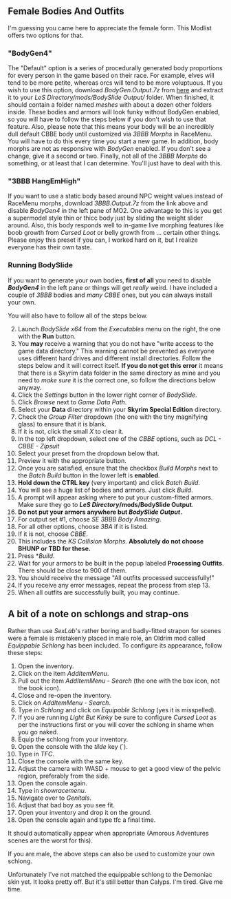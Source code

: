 
##  Female Bodies And Outfits

I'm guessing you came here to appreciate the female form. This Modlist offers two options for that. 

### "BodyGen4"

The "Default" option is a series of procedurally generated body proportions for every person in the game based on their race. For example, elves will tend to be more petite, whereas orcs will tend to be more voluptuous. If you wish to use this option, download _BodyGen.Output.7z_ from [here](https://github.com/cacophony-wj/BS.for.LeS/) and extract it to your _LeS Directory/mods/BodySlide Output/_ folder. When finished, it should contain a folder named _meshes_ with about a dozen other folders inside. These bodies and armors will look funky without BodyGen enabled, so you will have to follow the steps below if you don't wish to use that feature. Also, please note that this means your body will be an incredibly dull default CBBE body until customized via _3BBB Morphs_ in RaceMenu. You will have to do this every time you start a new game. In addition, body morphs are not as responsive with _BodyGen_ enabled. If you don't see a change, give it a second or two. Finally, not all of the _3BBB Morphs_ do something, or at least that I can determine. You'll just have to deal with this.

### "3BBB HangEmHigh"

If you want to use a static body based around NPC weight values instead of RaceMenu morphs, download _3BBB.Output.7z_ from the link above and disable _BodyGen4_ in the left pane of MO2. One advantage to this is you get a supermodel style thin or thicc body just by sliding the weight slider around. Also, this body responds well to in-game live morphing features like boob growth from _Cursed Loot_ or belly growth from ... certain other things. Please enjoy this preset if you can, I worked hard on it, but I realize everyone has their own taste.

### Running BodySlide

If you want to generate your own bodies, **first of all** you need to disable **_BodyGen4_** in the left pane or things will get _really_ weird. I have included a couple of _3BBB_ bodies and _many_ _CBBE_ ones, but you can always install your own.

You will also have to follow all of the steps below.

2. Launch _BodySlide x64_ from the _Executables_ menu on the right, the one with the **Run** button. 
3. You **may** receive a warning that you do not have "write access to the game data directory." This warning cannot be prevented as everyone uses different hard drives and different install directories. Follow the steps below and it will correct itself. **If you do not get this error** it means that there is a Skyrim data folder in the same directory as mine and you need to _make sure_ it is the correct one, so follow the directions below anyway.
4. Click the _Settings_ button in the lower right corner of _BodySlide_.	
5. Click _Browse_ next to _Game Data Path_.	
6. Select your **Data** directory within your **Skyrim Special Edition** directory.
7. Check the _Group Filter_ dropdown (the one with the tiny magnifying glass) to ensure that it is blank.
8. If it is not, click the small _X_ to clear it.
9.  In the top left dropdown, select one of the _CBBE_ options, such as _DCL - CBBE - Zipsuit_
10. Select your preset from the dropdown below that.
11. Preview it with the appropriate button.
12. Once you are satisfied, ensure that the checkbox _Build Morphs_ next to the _Batch Build_ button in the lower left is **enabled**.	
13. **Hold down the CTRL key** (very important) and click _Batch Build_. 
14. You will see a huge list of bodies and armors. Just click _Build_.
15. A prompt will appear asking where to put your custom-fitted armors. Make sure they go to **_LeS Directory_/mods/BodySlide Output**.
16. **Do not put your armors anywhere but _BodySlide Output_.**
17. For output set #1, choose _SE 3BBB Body Amazing_.
18. For all other options, choose _3BA_ if it is listed.
19. If it is not, choose _CBBE_.
20. This includes the _KS Collision Morphs._ **Absolutely do not choose BHUNP or TBD for these.**
21. Press **Build*.
22. Wait for your armors to be built in the popup labeled **Processing Outfits**. There should be close to 900 of them.
23. You should receive the message "All outfits processed successfully!"
24. If you receive any error messages, repeat the process from step 13.
25. When all outfits are successfully built, you may continue.

## A bit of a note on schlongs and strap-ons

Rather than use _SexLab_'s rather boring and badly-fitted strapon for scenes were a female is mistakenly placed in male role, an Oldrim mod called _Equippable Schlong_ has been included. To configure its appearance, follow these steps:

1. Open the inventory.
4. Click on the item _AddItemMenu_.
5. Pull out the item _AddItemMenu - Search_ (the one with the box icon, not the book icon).
6. Close and re-open the inventory.
7. Click on _AddItemMenu - Search_.
8. Type in _Schlong_ and click on _Equipable Schlong_ (yes it is misspelled).
9. If you are running _Light But Kinky_ be sure to configure _Cursed Loot_ as per the instructions first or you will cover the schlong in shame when you go naked.
10. Equip the schlong from your inventory.
11. Open the console with the _tilde_ key (`).
12. Type in _TFC_.
13. Close the console with the same key.
14. Adjust the camera with WASD + mouse to get a good view of the pelvic region, preferably from the side.
15. Open the console again.
16. Type in _showracemenu_.
17. Navigate over to _Genitals_.
18. Adjust that bad boy as you see fit.
19. Open your inventory and drop it on the ground.
20. Open the console again and type tfc a final time.

It should automatically appear when appropriate (Amorous Adventures scenes are the worst for this).

If you are male, the above steps can also be used to customize your own schlong.

Unfortunately I've not matched the equippable schlong to the Demoniac skin yet. It looks pretty off. But it's still better than Calyps. I'm tired. Give me time.

